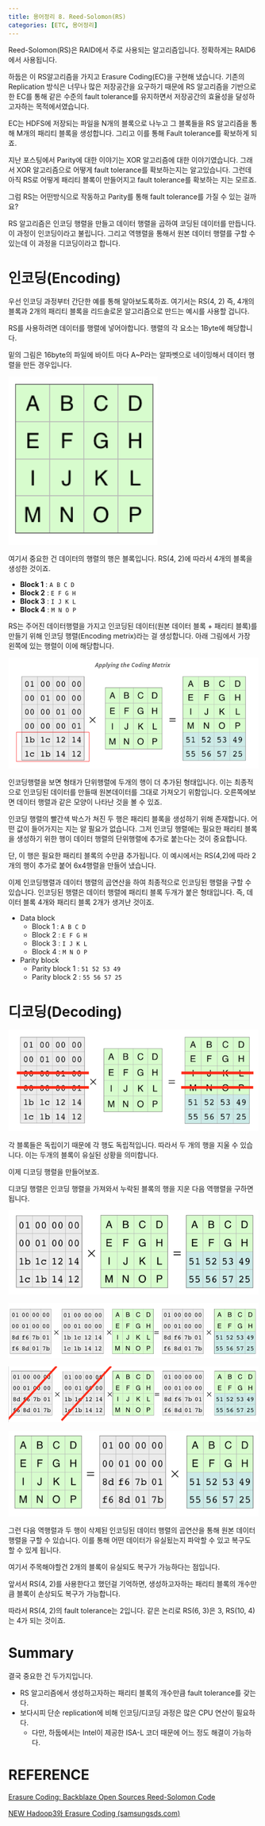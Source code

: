 ```yaml
---
title: 용어정리 8. Reed-Solomon(RS)
categories: [ETC, 용어정리]
---
```


Reed-Solomon(RS)은 RAID에서 주로 사용되는 알고리즘입니다. 정확하게는 RAID6에서 사용됩니다.

하둡은 이 RS알고리즘을 가지고 Erasure Coding(EC)을 구현해 냈습니다. 기존의 Replication 방식은 너무나 많은 저장공간을 요구하기 때문에 RS 알고리즘을 기반으로한 EC를 통해 같은 수준의 fault tolerance를 유지하면서 저장공간의 효율성을 달성하고자하는 목적에서였습니다.

EC는 HDFS에 저장되는 파일을 N개의 블록으로 나누고 그 블록들을 RS 알고리즘을 통해 M개의 패리티 블록을 생성합니다. 그리고 이를 통해 Fault tolerance를 확보하게 되죠.

지난 포스팅에서 Parity에 대한 이야기는 XOR 알고리즘에 대한 이야기였습니다. 그래서 XOR 알고리즘으로 어떻게 fault tolerance를 확보하는지는 알고있습니다. 그런데 아직 RS로 어떻게 패리티 블록이 만들어지고 fault tolerance를 확보하는 지는 모르죠.

그럼 RS는 어떤방식으로 작동하고 Parity를 통해 fault tolerance를 가질 수 있는 걸까요?

RS 알고리즘은 인코딩 행렬을 만들고 데이터 행렬을 곱하여 코딩된 데이터를 만듭니다. 이 과정이 인코딩이라고 불립니다. 그리고 역행렬을 통해서 원본 데이터 행렬를 구할 수 있는데 이 과정을 디코딩이라고 합니다.

# 인코딩(Encoding)

우선 인코딩 과정부터 간단한 예를 통해 알아보도록하죠. 여기서는 RS(4, 2) 즉, 4개의 블록과 2개의 패리티 블록을 리드솔로몬 알고리즘으로 만드는 예시를 사용할 겁니다.

RS를 사용하려면 데이터를 행렬에 넣어야합니다. 행렬의 각 요소는 1Byte에 해당합니다.

밑의 그림은 16byte의 파일에 바이트 마다 A~P라는 알파벳으로 네이밍해서 데이터 행렬을 만든 경우입니다.

![RS1](images/RS1.png)

여기서 중요한 건 데이터의 행렬의 행은 블록입니다. RS(4, 2)에 따라서 4개의 블록을 생성한 것이죠.

- **Block 1** : `A B C D`
- **Block 2** : `E F G H`
- **Block 3** : `I J K L`
- **Block 4** : `M N O P`

RS는 주어진 데이터행렬을 가지고 인코딩된 데이터(원본 데이터 블록 + 패리티 블록)를 만들기 위해 인코딩 행렬(Encoding metrix)라는 걸 생성합니다. 아래 그림에서 가장 왼쪽에 있는 행렬이 이에 해당합니다.

![RS2](images/RS2.png)

인코딩행렬을 보면 형태가 단위행렬에 두개의 행이 더 추가된 형태입니다. 이는 최종적으로 인코딩된 데이터를 만들때 원본데이터를 그대로 가져오기 위함입니다. 오른쪽에보면 데이터 행렬과 같은 모양이 나타난 것을 볼 수 있죠.

인코딩 행렬의 빨간색 박스가 쳐진 두 행은 패리티 블록을 생성하기 위해 존재합니다. 어떤 값이 들어가지는 지는 알 필요가 없습니다. 그저 인코딩 행렬에는 필요한 패리티 블록을 생성하기 위한 행이 데이터 행렬의 단위행렬에 추가로 붙는다는 것이 중요합니다.

단, 이 행은 필요한 패리티 블록의 수만큼 추가됩니다. 이 예시에서는 RS(4,2)에 따라 2개의 행이 추가로 붙어 6x4행렬을 만들어 냈습니다.

이제 인코딩행렬과 데이터 행렬의 곱연산을 하여 최종적으로 인코딩된 행렬을 구할 수 있습니다. 인코딩된 행렬은 데이터 행렬에 패리티 블록 두개가 붙은 형태입니다. 즉, 데이터 블록 4개와 패리티 블록 2개가 생겨난 것이죠.

- Data block
    - Block 1 : `A B C D`
    - Block 2 : `E F G H`
    - Block 3 : `I J K L`
    - Block 4 : `M N O P`
- Parity block
    - Parity block 1 : `51 52 53 49`
    - Parity block 2 : `55 56 57 25`

# 디코딩(Decoding)

![RS3](images/RS3.png)

각 블록들은 독립이기 때문에 각 행도 독립적입니다. 따라서 두 개의 행을 지울 수 있습니다. 이는 두개의 블록이 유실된 상황을 의미합니다.

이제 디코딩 행렬을 만들어보죠.

디코딩 행렬은 인코딩 행렬을 가져와서 누락된 블록의 행을 지운 다음 역행렬을 구하면 됩니다.

![RS4](images/RS4.png)

![RS5](images/RS5.png)

![RS6](images/RS6.png)

![RS7](images/RS7.png)

그런 다음 역행렬과 두 행이 삭제된 인코딩된 데이터 행렬의 곱연산을 통해 원본 데이터 행렬을 구할 수 있습니다. 이를 통해 어떤 데이터가 유실됬는지 파악할 수 있고 복구도 할 수 있게 됩니다.

여기서 주목해야할건 2개의 블록이 유실되도 복구가 가능하다는 점입니다.

앞서서 RS(4, 2)를 사용한다고 했던걸 기억하면, 생성하고자하는 패리티 블록의 개수만큼 블록이 손상되도 복구가 가능합니다.

따라서 RS(4, 2)의 fault tolerance는 2입니다. 같은 논리로 RS(6, 3)은 3, RS(10, 4)는 4가 되는 것이죠.

# Summary

결국 중요한 건 두가지입니다.

- RS 알고리즘에서 생성하고자하는 패리티 블록의 개수만큼 fault tolerance를 갖는다.
- 보다시피 단순 replication에 비해 인코딩/디코딩 과정은 많은 CPU 연산이 필요하다.
    - 다만, 하둡에서는 Intel이 제공한 ISA-L 코더 때문에 어느 정도 해결이 가능하다.

# REFERENCE

[Erasure Coding: Backblaze Open Sources Reed-Solomon Code](https://www.backblaze.com/blog/reed-solomon/)

[NEW Hadoop3와 Erasure Coding (samsungsds.com)](https://www.samsungsds.com/kr/insights/hadoop3-coding.html)
